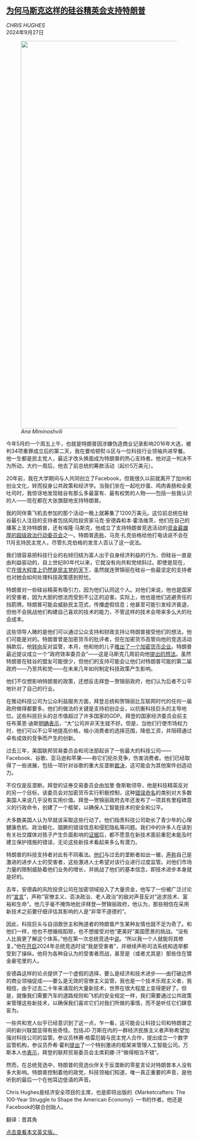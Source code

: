 <!--1728353222000-->
[为何马斯克这样的硅谷精英会支持特朗普](https://cn.nytimes.com/opinion/20240927/silicon-valley-trump/)
------

<address>CHRIS HUGHES</address><time pudate="2024-09-27 02:46:02" datetime="2024-09-27 02:46:02">2024年9月27日</time><figure><img src="https://images.weserv.nl/?url=static01.nyt.com/images/2024/09/25/opinion/25Hughes/25Hughes-master1050.jpg" width="1050" height="1050"><figcaption> <cite>Ana Miminoshvili</cite></figcaption></figure><section><p>今年5月的一个周五上午，也就是特朗普因涉嫌伪造商业记录影响2016年大选，被判34项重罪成立后的第二天，我在曼哈顿熨斗区与一位科技行业领袖共进早餐。他一生都是民主党人，最近才改头换面成为特朗普的热心支持者。他对这一判决不为所动，大约一周后，他去了前总统的筹款活动（起价5万美元）。</p><p>20年前，我在大学期间与人共同创立了Facebook，但我很久以前就离开了加州和创业文化，转而投身公共政策和经济学。当我们坐在一起吃炒蛋、鸡肉香肠和全麦吐司时，我惊讶地发现硅谷有那么多最富有、最有权势的人物——包括一些我认识的人——现在都在大张旗鼓地支持特朗普。</p><p>我的同伴乘飞机去参加的那个活动一晚上就筹集了1200万美元。这位前总统在硅谷最引人注目的支持者包括风险投资家马克·安德森和本·霍洛维茨，他们在自己的播客上支持特朗普，还有埃隆·马斯克，他成立了支持特朗普竞选活动的<a href="https://www.nytimes.com/2024/09/17/us/politics/elon-musk-donald-trump-super-pac.html">资金最雄厚的超级政治行动委员会</a>之一。特朗普<a rel="noopener noreferrer" target="_blank" href="https://nymag.com/intelligencer/article/donald-trump-ear-campaign-assassination-attempt.html">声称</a>，马克·扎克伯格给他打电话说不会在11月支持民主党人，尽管扎克伯格的发言人否认了这一说法。</p><p>我们很容易把科技行业的右倾归结为富人出于自身经济利益的行为，但硅谷一直是由利益驱动的，自上世纪80年代以来，它就没有向共和党倾斜过。即使是现在，它<a href="https://www.nytimes.com/2024/07/20/business/dealbook/silicon-valley-trump.html">在很大程度上仍然是民主党的天下</a>，虽然就连贺锦丽在硅谷一些最坚定的支持者也对她会如何处理科技政策感到担忧。</p><p>特朗普对一些硅谷精英有吸引力，因为他们认同这个人。对他们来说，他也是国家的受害者，因为大胆的想法而受到不公正的迫害。实际上，他也是他们逃避责任的挡箭牌。特朗普可能会威胁民主范式，传播虚假信息；他甚至可能引发经济衰退，但他不会挑战他们构建自己喜欢的技术的能力，不管这样的技术会带来多么大的社会成本。</p><p>这些领导人赌的是他们可以通过公众支持和财政支持让特朗普接受他们的想法，他们可能是对的。特朗普曾是加密货币的批评者，但在加密货币高管向他的竞选活动捐款后，他<a rel="noopener noreferrer" target="_blank" href="https://www.washingtonpost.com/politics/2024/07/14/trump-cryptocurrency-donors/">转向</a>反对监管，本月，他和他的儿子<a href="https://www.nytimes.com/2024/09/16/technology/trump-crypto-world-liberty-financial.html" title="Link: https://www.nytimes.com/2024/09/16/technology/trump-crypto-world-liberty-financial.html">推出了一个加密货币企业</a>。特朗普最近提议成立一个“政府效率委员会”——这是马斯克几周前向他<a href="https://www.nytimes.com/2024/09/06/technology/elon-musk-donald-trump-influence.html" title="Link: https://www.nytimes.com/2024/09/06/technology/elon-musk-donald-trump-influence.html">提出的想法</a>。虽然特朗普在硅谷的盟友可能很少，但他们的支持可能会让他们对特朗普可能的第二届政府——乃至共和党——在未来几年如何制定科技政策产生影响。</p><p>他们不仅想影响特朗普的政策，还想反击拜登—贺锦丽政府，他们认为后者不公平地针对了自己的行业。</p><p>在推动科技公司为公众利益服务方面，拜登总统和贺锦丽比互联网时代的任何一届政府做得都要多。他们的做法的关键是支持初创企业，以抗衡科技巨头的主导地位。这些科技巨头的总市值超过了许多国家的GDP。拜登的国家经济委员会前主任布莱恩·迪斯<a rel="noopener noreferrer" target="_blank" href="https://www.whitehouse.gov/briefing-room/statements-releases/2022/07/14/brian-deese-remarks-on-president-bidens-competition-agenda/" title="Link: https://www.whitehouse.gov/briefing-room/statements-releases/2022/07/14/brian-deese-remarks-on-president-bidens-competition-agenda/">明确表示</a>，“大”公司并非天生就不好。但是，当他们行使市场权力时，他们可以不公平地提高价格，缩小消费者的选择范围，降低工资，并阻碍通过卓有成效的竞争而产生的创新。</p><p>过去三年，美国联邦贸易委员会和司法部起诉了一些最大的科技公司——Facebook、谷歌、亚马逊和苹果——称它们扼杀竞争，伤害消费者。他们已经取得了一些进展，包括一项针对谷歌的重大反垄断<a href="https://www.nytimes.com/2024/08/05/technology/google-antitrust-ruling.html">裁决</a>，这可能会为其他案件创造动力。</p><p>不仅仅是反垄断。拜登的证券交易委员会由加里·詹斯勒领导，他是科技精英反对的另一个目标，该委员会对加密货币实行积极控制，这种<a href="https://www.nytimes.com/2021/06/14/opinion/bitcoin-cryptocurrency-flaws.html">错误命名</a>的类别对大多数美国人来说几乎没有实用价值。拜登—贺锦丽政府去年还发布了一项具有里程碑意义的行政命令，创建了一个框架，以确保人工智能技术的安全和公平。</p><p>大多数美国人认为早就该采取这些行动了。他们指责科技公司助长了青少年的心理健康危机、政治极化、猖獗的错误信息和侵犯隐私等问题。我们中的许多人在读到有关社交媒体对孩子产生负面影响的<a rel="noopener noreferrer" target="_blank" href="https://www.anxiousgeneration.com/research/the-evidence">证据</a>后，都不愿意在新技术面前重犯未能及时建立保护措施的错误，无论这些新技术看起来多么有潜力。</p><p>特朗普的科技支持者对此有不同看法。<a href="https://www.nytimes.com/2024/07/17/technology/jd-vance-tech-silicon-valley.html">他们</a>与过去的垄断者如出一辙，<a rel="noopener noreferrer" target="_blank" href="https://www.politico.com/news/2024/07/16/david-sacks-trashes-san-francisco-rnc-00168589">声称</a>自己是激进的进步人士的受害者，这些激进人士希望对该行业进行过度监管。对他们市场力量的限制威胁着他们业务的增长，并挑战了他们的基本信念，即技术进步本身就是好的。</p><p>去年，安德森的风险投资公司在加密领域投入了大量资金，他写了一份被广泛讨论的“<a rel="noopener noreferrer" target="_blank" href="https://a16z.com/the-techno-optimist-manifesto/">宣言</a>”，声称“官僚主义、否决政治、老人政治”的敌对声音反对“追求技术、富裕和生命”。他几乎毫不掩饰地批评拜登—贺锦丽政府，他认为，那些相信在采用新技术之前要仔细评估其影响的人是“非常不道德的”。</p><p>因此，科技巨头与自诩救世主和殉道者的特朗普产生某种友情也就不足为奇了。和他们一样，他也不想循规蹈矩，也不想接受对他“更美好”美国愿景的挑战。“没有人比我更了解这个体系，”他在第一次总统竞选中<a href="https://www.nytimes.com/2016/07/22/us/politics/trump-transcript-rnc-address.html">说</a>。“所以我一个人就能将其修复。”他在<a rel="noopener noreferrer" target="_blank" href="https://www.rev.com/blog/transcripts/former-president-trump-announces-2024-presidential-bid-transcript">开启</a>2024年总统竞选时说“我是受害者”，并继续声称司法系统和选举都受到了操纵。他将为各种自认为的受害者而战，甚至是（或者尤其是）那些住在镀金豪宅里的人。</p><p>安德森这样的论点提供了一个虚假的选择，要么是经济和技术进步——由打破边界的商业领袖促成——要么是无效的官僚主义监管。我也是一个技术乐观主义者，我相信，由于过去二十年来涌现的大量新技术，世界在很大程度上变得更好了。但是，就像我们需要汽车的道路规则和飞机的安全规定一样，我们需要通过公共政策来管理这些新技术，以确保我们喜欢它们对我们所做的事情，而不是听任它们肆意妄为。</p><p>一些共和党人似乎已经意识到了这一点，乍一看，这可能会让科技公司和特朗普之间的新兴联盟显得有些奇怪。包括JD·万斯在内的一群经济民族主义者声称希望加强对科技公司的监管。参议员林赛·格雷厄姆与民主党人合作，提出成立一个数字监管机构，参议员乔希·霍利<a href="https://www.nytimes.com/2023/07/27/opinion/lindsey-graham-elizabeth-warren-big-tech-regulation.html">提出</a>了一个特别激进的框架来管理人工智能公司。万斯本人也<a rel="noopener noreferrer" target="_blank" href="https://thehill.com/policy/technology/4491363-vance-biden-ftc-chief-is-doing-a-pretty-good-job/">表示</a>，拜登的联邦贸易委员会主席莉娜·汗“做得相当不错”。</p><p>然而，在总统竞选中，特朗普的竞选伙伴关于反垄断的零星言论对特朗普本人没有多大影响。特朗普控制着他的政党，科技领袖们知道，唯一真正重要的声音，是他听到的最后一个在他耳边低语的声音。</p></section><footer><p>Chris Hughes是经济安全项目的主席，也是即将出版的《Marketcrafters: The 100-Year Struggle to Shape the American Economy》一书的作者。他还是Facebook的联合创始人。</p><p>翻译：晋其角</p><p><a rel="nofollow" target="_blank" href="https://www.nytimes.com/2024/09/25/opinion/silicon-valley-trump.html">点击查看本文英文版。</a></p></footer>

